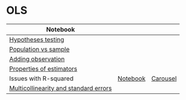 # OLS
| Notebook |  |  |
|----------|----------|----------|
| [Hypotheses testing](https://marimo.app/l/9gp1tl) |  |  |
| [Population vs sample](https://marimo.app/l/7h0dis) |  |  |
| [Adding observation](https://marimo.app/l/cab8bt) |   |  |
| [Properties of estimators](https://marimo.app/l/hb0hjm) |  |  |
| Issues with R-squared | [Notebook](https://marimo.app/l/zmxa2k) | [Carousel](https://marimo.app/l/zmxa2k) |
| [Multicollinearity and standard errors](https://marimo.app/l/l2iv6q) |  |  |

